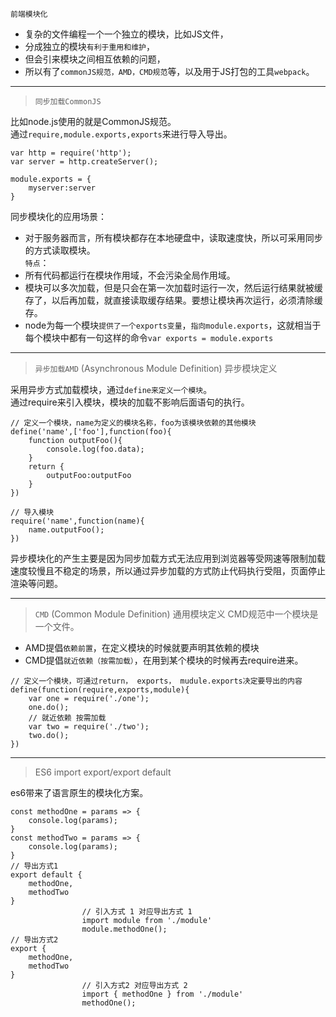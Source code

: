 `前端模块化`
- 复杂的文件编程一个一个独立的模块，比如JS文件，
- 分成独立的模块`有利于重用和维护`，
- 但会引来模块之间相互依赖的问题，
- 所以有了`commonJS规范，AMD，CMD规范`等，以及用于JS打包的工具`webpack`。

---
> `同步加载CommonJS`  
> 
比如node.js使用的就是CommonJS规范。  
通过`require,module.exports,exports`来进行导入导出。
```
var http = require('http');
var server = http.createServer();

module.exports = {
    myserver:server
}
```
同步模块化的应用场景：  
- 对于服务器而言，所有模块都存在本地硬盘中，读取速度快，所以可采用同步的方式读取模块。  
`特点`：
- 所有代码都运行在模块作用域，不会污染全局作用域。  
- 模块可以多次加载，但是只会在第一次加载时运行一次，然后运行结果就被缓存了，以后再加载，就直接读取缓存结果。要想让模块再次运行，必须清除缓存。
- node为每一个模块`提供了一个exports变量`，`指向module.exports`，这就相当于每个模块中都有一句这样的命令`var exports = module.exports`

---
> `异步加载AMD` (Asynchronous Module Definition) 异步模块定义

采用异步方式加载模块，通过`define来定义一个模块`。  
通过require来引入模块，模块的加载不影响后面语句的执行。
```
// 定义一个模块，name为定义的模块名称，foo为该模块依赖的其他模块
define('name',['foo'],function(foo){
    function outputFoo(){
        console.log(foo.data);
    }
    return {
        outputFoo:outputFoo
    }
})

// 导入模块
require('name',function(name){
    name.outputFoo();
})
```
异步模块化的产生主要是因为同步加载方式无法应用到浏览器等受网速等限制加载速度较慢且不稳定的场景，所以通过异步加载的方式防止代码执行受阻，页面停止渲染等问题。

---
>`CMD` (Common Module Definition) 通用模块定义
CMD规范中一个模块是一个文件。  
- AMD提倡`依赖前置`，在定义模块的时候就要声明其依赖的模块
- CMD提倡`就近依赖（按需加载）`，在用到某个模块的时候再去require进来。
```
// 定义一个模块，可通过return， exports， mudule.exports决定要导出的内容
define(function(require,exports,module){
    var one = require('./one');
    one.do();
    // 就近依赖 按需加载
    var two = require('./two');
    two.do();
})
```

---
> ES6 import export/export default  

es6带来了语言原生的模块化方案。
```
const methodOne = params => {
    console.log(params);
}
const methodTwo = params => {
    console.log(params);
}
// 导出方式1
export default {
    methodOne,
    methodTwo
}
                // 引入方式 1 对应导出方式 1
                import module from './module'
                module.methodOne();
// 导出方式2
export {
    methodOne,
    methodTwo
}
                // 引入方式2 对应导出方式 2
                import { methodOne } from './module'
                methodOne();
```